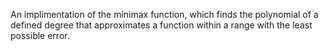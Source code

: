 An implimentation of the minimax function, which finds the polynomial of a defined degree that approximates a function within a range with the least possible error.

